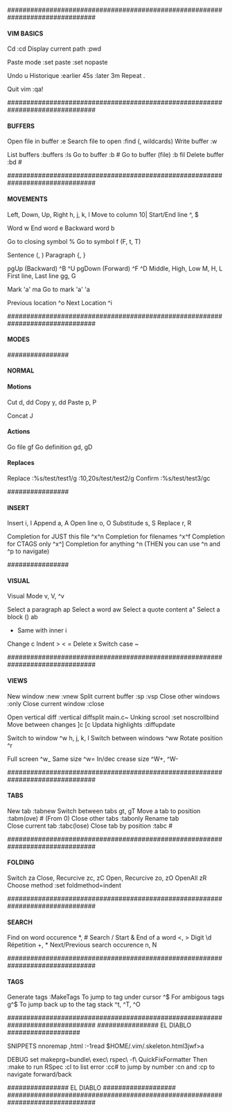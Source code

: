 ###############################################################################
#### VIM BASICS

Cd						:cd
Display current path	:pwd

Paste mode				:set paste :set nopaste

Undo					u
Historique				:earlier 45s
						:later 3m
Repeat					.

Quit vim				:qa!

###############################################################################
#### BUFFERS

Open file in buffer		:e
Search file to open     :find (<tab>, wildcards)
Write buffer			:w

List buffers  			:buffers :ls
Go to buffer 			:b #
Go to buffer (file)  	:b fil<tab>
Delete buffer   		:bd #

###############################################################################
#### MOVEMENTS

Left, Down, Up, Right		h, j, k, l
Move to column				10|
Start/End line				^, $

Word						w
End word					e
Backward word				b

Go to closing symbol		%
Go to symbol				f<symbol> (F, t, T)

Sentence					(, )
Paragraph					{, }

pgUp (Backward)				^B ^U
pgDown (Forward)			^F ^D
Middle, High, Low			M, H, L
First line, Last line		gg, G

Mark 'a'					ma
Go to mark 'a'				'a

Previous location			^o
Next Location				^i

###############################################################################
#### MODES

################
#### NORMAL ####

#### Motions
Cut						d, dd
Copy					y, dd
Paste					p, P

Concat					<shift>J

#### Actions
Go file					gf 
Go definition			gd, gD
 
#### Replaces
Replace 				:%s/test/test1/g
						:10,20s/test/test2/g
Confirm 				:%s/test/test3/gc

################
#### INSERT ####

Insert					i, I
Append					a, A
Open line				o, O
Substitude				s, S
Replace					r, R

Completion for JUST this file	^x^n
Completion for filenames		^x^f
Completion for CTAGS only		^x^]
Completion for anything			^n
(THEN you can use ^n and ^p to navigate)

################
#### VISUAL ####

Visual Mode				v, V, ^v

Select a paragraph		ap
Select a word			aw
Select a quote content	a"
Select a block ()		ab
 - Same with inner		i

Change					c
Indent					> < =
Delete					x
Switch case				~

###############################################################################
#### VIEWS

New window				:new :vnew
Split current buffer	:sp :vsp
Close other windows		:only
Close current window	:close

Open vertical diff		:vertical diffsplit main.c~
Unking scrool			:set noscrollbind
Move between changes	]c [c
Updata highlights		:diffupdate

Switch to window		^w h, j, k, l
Switch between windows	^ww
Rotate position			^r

Full screen				^w_
Same size				^w=
In/dec crease size		^W+, ^W-


###############################################################################
#### TABS

New tab  				:tabnew
Switch between tabs  	gt, gT
Move a tab to position  :tabm(ove) # (From 0)
Close other tabs  		:tabonly
Rename tab				
Close current tab		:tabc(lose)
Close tab by position	:tabc #

###############################################################################
#### FOLDING

Switch				za
Close, Recurcive	zc, zC
Open, Recurcive		zo, zO
OpenAll				zR
Choose method		:set foldmethod=indent

###############################################################################
#### SEARCH

Find on word occurence			*, #
Search							/
Start & End of a word			\<, \>
Digit							\d
Répetition						\+, \*
Next/Previous search occurence	n, N

###############################################################################
#### TAGS

Generate tags						:MakeTags
To jump to tag under cursor 		^$
For ambigous tags					g^$
To jump back up to the tag stack 	^t, ^T, ^O






###############################################################################
################ EL DIABLO ###################

SNIPPETS
nnoremap ,html :-1read $HOME/.vim/.skeleton.html<CR>3jwf>a

DEBUG
set makeprg=bundle\ exec\ rspec\ -f\ QuickFixFormatter
Then
:make to run  RSpec
:cl to list error
:cc# to jump by number
:cn and :cp to navigate forward/back

################ EL DIABLO ###################
###############################################################################